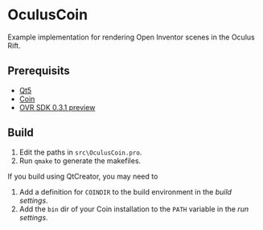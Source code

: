 OculusCoin
==========

Example implementation for rendering Open Inventor scenes in the Oculus Rift.


Prerequisits
------------

- [Qt5](http://qt-project.org/)
- [Coin](https://bitbucket.org/Coin3D/coin/wiki/Home)
- [OVR SDK 0.3.1 preview](https://github.com/jherico/OculusSDK/tree/preview_031)


Build
-----

1. Edit the paths in `src\OculusCoin.pro`.
2. Run `qmake` to generate the makefiles.

If you build using QtCreator, you may need to

1. Add a definition for `COINDIR` to the build environment in the *build settings*.
2. Add the `bin` dir of your Coin installation to the `PATH` variable in the *run settings*.
